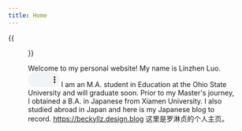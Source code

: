 ```yaml
---
title: Home
---
```


{{<figure src="/media/Photo.JPG" title="Me at the Bachelor's Graduation in Jiannan Auditorium" width="450">}}


Welcome to my personal website! My name is Linzhen Luo. <audio controls="" style="width: 15%; height: 30px;"> <source src="/media/Name.mp4"> Your browser does not support the audio element. </audio> I am an M.A. student in Education at the Ohio State University and will graduate soon. Prior to my Master's journey, I obtained a B.A. in Japanese from Xiamen University. I also studied abroad in Japan and here is my Japanese blog to record. https://beckyllz.design.blog
这里是罗淋贞的个人主页。
 